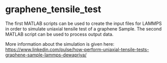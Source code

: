# graphene_tensile_test
The first MATLAB scripts can be used to create the input files for LAMMPS in order to simulate uniaxial tensile test of a graphene Sample.
The second MATLAB script can be used to process output data.

More information about the simulation is given here: https://www.linkedin.com/pulse/how-perform-uniaxial-tensile-tests-graphene-sample-lammps-dewapriya/

